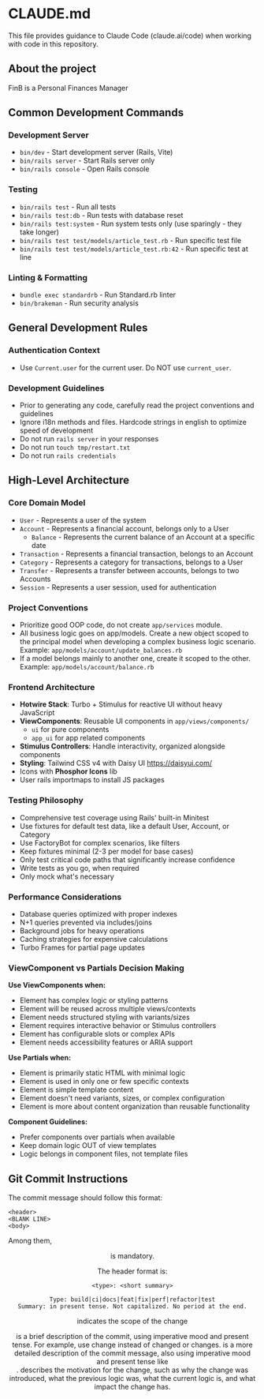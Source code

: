 # CLAUDE.md

This file provides guidance to Claude Code (claude.ai/code) when working with code in this repository.

## About the project

FinB is a Personal Finances Manager

## Common Development Commands

### Development Server
- `bin/dev` - Start development server (Rails, Vite)
- `bin/rails server` - Start Rails server only
- `bin/rails console` - Open Rails console

### Testing
- `bin/rails test` - Run all tests
- `bin/rails test:db` - Run tests with database reset
- `bin/rails test:system` - Run system tests only (use sparingly - they take longer)
- `bin/rails test test/models/article_test.rb` - Run specific test file
- `bin/rails test test/models/article_test.rb:42` - Run specific test at line

### Linting & Formatting
- `bundle exec standardrb` - Run Standard.rb linter
- `bin/brakeman` - Run security analysis

## General Development Rules

### Authentication Context
- Use `Current.user` for the current user. Do NOT use `current_user`.

### Development Guidelines
- Prior to generating any code, carefully read the project conventions and guidelines
- Ignore i18n methods and files. Hardcode strings in english to optimize speed of development
- Do not run `rails server` in your responses
- Do not run `touch tmp/restart.txt`
- Do not run `rails credentials`

## High-Level Architecture

### Core Domain Model
- `User` - Represents a user of the system
- `Account` - Represents a financial account, belongs only to a User
  - `Balance` - Represents the current balance of an Account at a specific date
- `Transaction` - Represents a financial transaction, belongs to an Account
- `Category` - Represents a category for transactions, belongs to a User
- `Transfer` - Represents a transfer between accounts, belongs to two Accounts
- `Session` - Represents a user session, used for authentication

### Project Conventions

- Prioritize good OOP code, do not create `app/services` module.
- All business logic goes on app/models. Create a new object scoped to the principal model when developing a complex business logic scenario. Example: `app/models/account/update_balances.rb`
- If a model belongs mainly to another one, create it scoped to the other. Example: `app/models/account/balance.rb`


### Frontend Architecture
- **Hotwire Stack**: Turbo + Stimulus for reactive UI without heavy JavaScript
- **ViewComponents**: Reusable UI components in `app/views/components/`
  - `ui` for pure components
  - `app_ui` for app related components
- **Stimulus Controllers**: Handle interactivity, organized alongside components
- **Styling**: Tailwind CSS v4 with Daisy UI https://daisyui.com/
- Icons with **Phosphor Icons** lib
- User rails importmaps to install JS packages


### Testing Philosophy
- Comprehensive test coverage using Rails' built-in Minitest
- Use fixtures for default test data, like a default User, Account, or Category
- Use FactoryBot for complex scenarios, like filters
- Keep fixtures minimal (2-3 per model for base cases)
- Only test critical code paths that significantly increase confidence
- Write tests as you go, when required
- Only mock what's necessary

### Performance Considerations
- Database queries optimized with proper indexes
- N+1 queries prevented via includes/joins
- Background jobs for heavy operations
- Caching strategies for expensive calculations
- Turbo Frames for partial page updates

### ViewComponent vs Partials Decision Making

**Use ViewComponents when:**
- Element has complex logic or styling patterns
- Element will be reused across multiple views/contexts
- Element needs structured styling with variants/sizes
- Element requires interactive behavior or Stimulus controllers
- Element has configurable slots or complex APIs
- Element needs accessibility features or ARIA support

**Use Partials when:**
- Element is primarily static HTML with minimal logic
- Element is used in only one or few specific contexts
- Element is simple template content
- Element doesn't need variants, sizes, or complex configuration
- Element is more about content organization than reusable functionality

**Component Guidelines:**
- Prefer components over partials when available
- Keep domain logic OUT of view templates
- Logic belongs in component files, not template files

## Git Commit Instructions
The commit message should follow this format:
```
<header>
<BLANK LINE>
<body>
```

Among them, <header> is mandatory.

The header format is:

```
<type>: <short summary>
```

```
Type: build|ci|docs|feat|fix|perf|refactor|test
Summary: in present tense. Not capitalized. No period at the end.
```

<scope> indicates the scope of the change

<summary> is a brief description of the commit, using imperative mood and present tense. For example, use change instead of changed or changes.

<body> is a more detailed description of the commit message, also using imperative mood and present tense like <header>. <body> describes the motivation for the change, such as why the change was introduced, what the previous logic was, what the current logic is, and what impact the change has.
